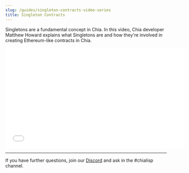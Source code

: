 ```yaml
---
slug: /guides/singleton-contracts-video-series
title: Singleton Contracts
---
```


Singletons are a fundamental concept in Chia. In this video, Chia developer Matthew Howard explains what Singletons are and how they're involved in creating Ethereum-like contracts in Chia.

<div class="videoWrapper">
<iframe src="//www.youtube.com/embed/kA0l9n5SEI8" frameborder="0" allowfullscreen webkitallowfullscreen mozallowfullscreen width="560" height="315"></iframe>
</div>

---

If you have further questions, join our [Discord](https://discord.gg/chia) and ask in the #chialisp channel.
